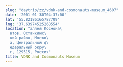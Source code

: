```yaml
---
slug: "daytrip/zz/vdnk-and-cosmonauts-museum_4607"
date: '2001-01-30T04:37:00'
lat: '55.82186165787709'
lng: '37.63974525268554'
location: "аллея Космона\
  втов, Останкинс\
  кий район, Москв\
  а, Центральный ф\
  едеральный окру\
  г, 129515, Россия"
title: VDNK and Cosmonauts Museum
---
```



